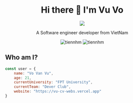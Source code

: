 <h1 align = "center" >Hi there 👋 I'm Vu Vo</h1>
<p align = "center"><img src = "https://img.icons8.com/color/48/000000/vietnam-circular.png"></img></p>
<p align = "center">A Software engineer developer from VietNam</p>
<p align ="center"> <img src="https://komarev.com/ghpvc/?username=vu-sudo" alt="tiennhm" /> <img src="https://badges.pufler.dev/repos/vu-sudo" alt="tiennhm" /> </p>


## Who am I?
```javascript
const user = {
    name: "Vo Van Vu",
    age: 21,
    currentUniversity: "FPT University",
    currentTeam: "Dever Club",
    website: "https://vu-cv-webs.vercel.app"
}
```



